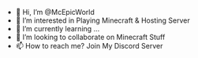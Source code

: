 - 👋 Hi, I’m @McEpicWorld
- 👀 I’m interested in Playing Minecraft & Hosting Server
- 🌱 I’m currently learning ...
- 💞️ I’m looking to collaborate on Minecraft Stuff
- 📫 How to reach me? Join My Discord Server

<!---
McEpicWorld/McEpicWorld is a ✨ special ✨ repository because its `README.md` (this file) appears on your GitHub profile.
You can click the Preview link to take a look at your changes.
--->
